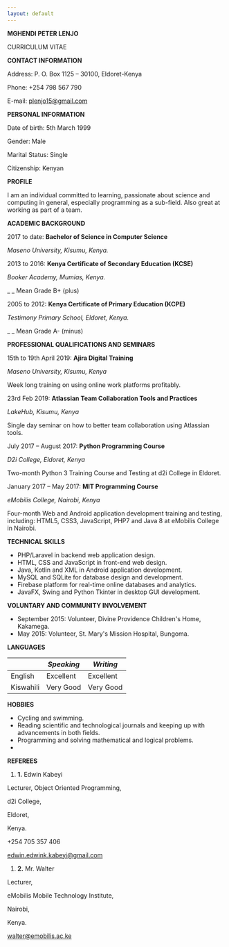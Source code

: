 ```yaml
---
layout: default
---
```


**MGHENDI PETER LENJO**

CURRICULUM VITAE

**CONTACT INFORMATION**

Address:         P. O. Box 1125 – 30100, Eldoret-Kenya

Phone:                +254 798 567 790

E-mail:                [plenjo15@gmail.com](mailto:plenjo15@gmail.com)

**PERSONAL INFORMATION**

Date of birth:                 5th March 1999

Gender:                 Male

Marital Status:         Single

Citizenship:                 Kenyan

**PROFILE**

I am an individual committed to learning, passionate about science and computing in general, especially programming as a sub-field. Also great at working as part of a team.

**ACADEMIC BACKGROUND**

2017 to date: **Bachelor of Science in Computer Science**

_Maseno University, Kisumu, Kenya._

2013 to 2016: **Kenya Certificate of Secondary Education (KCSE)**

_Booker Academy, Mumias, Kenya._

_       _ Mean Grade B+ (plus)

2005 to 2012: **Kenya Certificate of Primary Education (KCPE)**

_Testimony Primary School, Eldoret, Kenya._

_       _ Mean Grade A- (minus)

**PROFESSIONAL QUALIFICATIONS AND SEMINARS**

15th to 19th April 2019: **Ajira Digital Training**

_Maseno University, Kisumu, Kenya_

Week long training on using online work platforms profitably.

23rd Feb 2019: **Atlassian Team Collaboration Tools and Practices**

_LakeHub, Kisumu, Kenya_

Single day seminar on how to better team collaboration using Atlassian tools.

July 2017 – August 2017: **Python Programming Course**

_D2i College, Eldoret, Kenya_

Two-month Python 3 Training Course and Testing at d2i College in Eldoret.

January 2017 – May 2017: **MIT Programming Course**

_eMobilis College, Nairobi, Kenya_

Four-month Web and Android application development training and testing, including: HTML5, CSS3, JavaScript, PHP7 and Java 8 at eMobilis College in Nairobi.

**TECHNICAL SKILLS**

- PHP/Laravel in backend web application design.
- HTML, CSS and JavaScript in front-end web design.
- Java, Kotlin and XML in Android application development.
- MySQL and SQLite for database design and development.
- Firebase platform for real-time online databases and analytics.
- JavaFX, Swing and Python Tkinter in desktop GUI development.

**VOLUNTARY AND COMMUNITY INVOLVEMENT**

- September 2015: Volunteer, Divine Providence Children&#39;s Home, Kakamega.
- May 2015: Volunteer, St. Mary&#39;s Mission Hospital, Bungoma.

**LANGUAGES**

|   | _Speaking_ | _Writing_ |
| --- | --- | --- |
| English | Excellent | Excellent |
| Kiswahili | Very Good | Very Good |

**HOBBIES**

- Cycling and swimming.
- Reading scientific and technological journals and keeping up with advancements in both fields.
- Programming and solving mathematical and logical problems.
-

**REFEREES**

1. **1.** Edwin Kabeyi

Lecturer, Object Oriented Programming,

d2i College,

Eldoret,

Kenya.

+254 705 357 406

[edwin.edwink.kabeyi@gmail.com](mailto:edwin.edwink.kabeyi@gmail.com)

1. **2.**  Mr. Walter

 Lecturer,

 eMobilis Mobile Technology Institute,

 Nairobi,

 Kenya.

 walter@emobilis.ac.ke
